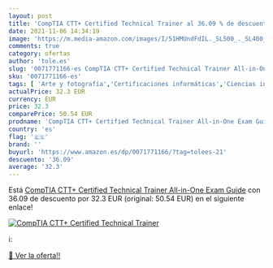 ```yaml
---
layout: post
title: 'CompTIA CTT+ Certified Technical Trainer al 36.09 % de descuento'
date: 2021-11-06 14:34:19
image: 'https://m.media-amazon.com/images/I/51HMUndFdIL._SL500_._SL400_.jpg'
comments: true
category: ofertas
author: 'tole.es'
slug: '0071771166-es CompTIA CTT+ Certified Technical Trainer All-in-One Exam...'
sku: '0071771166-es'
tags: [ 'Arte y fotografía','Certificaciones informáticas','Ciencias informáticas','Currículo e instrucción','Economía y empresa','Educación','Empresa, estrategia y gestión','Gráficos y visualización informática','Géneros musicales','Informática, internet y medios digitales','Libros','Libros universitarios de ciencias informáticas','Libros universitarios de educación','Libros universitarios y de estudios superiores','Medios digitales y diseño gráfico','Música','Música por ordenador','Sociedad y ciencias sociales','Software y aplicaciones de negocio', ]
actualPrice: 32.3 EUR
currency: EUR
price: 32.3
comparePrice: 50.54 EUR
prodname: 'CompTIA CTT+ Certified Technical Trainer All-in-One Exam Guide'
country: 'es'
flag: '🇪🇸'
brand: ''
buyurl: 'https://www.amazon.es/dp/0071771166/?tag=tolees-21'
descuento: '36.09'
average: '32.3'
---
```


Está [CompTIA CTT+ Certified Technical Trainer All-in-One Exam Guide](https://www.amazon.es/dp/0071771166/?tag=tolees-21) con 36.09 de descuento por 32.3 EUR (original: 50.54 EUR) en el siguiente enlace!

[![CompTIA CTT+ Certified Technical Trainer](https://m.media-amazon.com/images/I/51HMUndFdIL._SL500_._SL400_.jpg)](https://www.amazon.es/dp/0071771166/?tag=tolees-21)

ℹ️:


[🛒 Ver la oferta!!](https://www.amazon.es/dp/0071771166/?tag=tolees-21)
